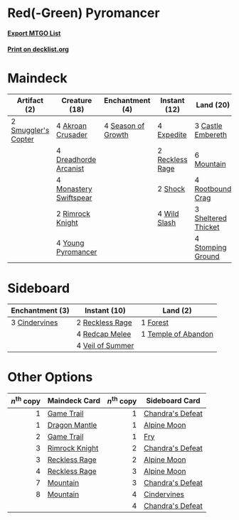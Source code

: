 # Red(-Green) Pyromancer

#### [Export MTGO List](../collection/Red(-Green)%20Pyromancer/Red(-Green)%20Pyromancer.txt)
#### [Print on decklist.org](http://decklist.org/?deckmain=4%09Akroan%20Crusader%0A3%09Castle%20Embereth%0A4%09Dreadhorde%20Arcanist%0A4%09Expedite%0A4%09Monastery%20Swiftspear%0A6%09Mountain%0A2%09Reckless%20Rage%0A4%09Renegade%20Tactics%0A2%09Rimrock%20Knight%0A4%09Rootbound%20Crag%0A4%09Season%20of%20Growth%0A3%09Sheltered%20Thicket%0A2%09Shock%0A2%09Smuggler's%20Copter%0A4%09Stomping%20Ground%0A4%09Wild%20Slash%0A4%09Young%20Pyromancer&deckside=3%09Cindervines%0A1%09Forest%0A2%09Reckless%20Rage%0A4%09Redcap%20Melee%0A1%09Temple%20of%20Abandon%0A4%09Veil%20of%20Summer)
# Maindeck

|                                         Artifact (2)                                         |                                          Creature (18)                                          |                                       Enchantment (4)                                       |                                       Instant (12)                                       |                                          Land (20)                                           |                                         Sorcery (4)                                         |
|----------------------------------------------------------------------------------------------|-------------------------------------------------------------------------------------------------|---------------------------------------------------------------------------------------------|------------------------------------------------------------------------------------------|----------------------------------------------------------------------------------------------|---------------------------------------------------------------------------------------------|
|2 [Smuggler's Copter](http://gatherer.wizards.com/Pages/Card/Details.aspx?multiverseid=417808)|4 [Akroan Crusader](http://gatherer.wizards.com/Pages/Card/Details.aspx?multiverseid=373578)     |4 [Season of Growth](http://gatherer.wizards.com/Pages/Card/Details.aspx?multiverseid=466945)|4 [Expedite](http://gatherer.wizards.com/Pages/Card/Details.aspx?multiverseid=446145)     |3 [Castle Embereth](http://gatherer.wizards.com/Pages/Card/Details.aspx?multiverseid=473201)  |4 [Renegade Tactics](http://gatherer.wizards.com/Pages/Card/Details.aspx?multiverseid=417700)|
|                                                                                              |4 [Dreadhorde Arcanist](http://gatherer.wizards.com/Pages/Card/Details.aspx?multiverseid=461052) |                                                                                             |2 [Reckless Rage](http://gatherer.wizards.com/Pages/Card/Details.aspx?multiverseid=439767)|6 [Mountain](http://gatherer.wizards.com/Pages/Card/Details.aspx?multiverseid=439859)         |                                                                                             |
|                                                                                              |4 [Monastery Swiftspear](http://gatherer.wizards.com/Pages/Card/Details.aspx?multiverseid=438706)|                                                                                             |2 [Shock](http://gatherer.wizards.com/Pages/Card/Details.aspx?multiverseid=129732)        |4 [Rootbound Crag](http://gatherer.wizards.com/Pages/Card/Details.aspx?multiverseid=420934)   |                                                                                             |
|                                                                                              |2 [Rimrock Knight](http://gatherer.wizards.com/Pages/Card/Details.aspx?multiverseid=473099)      |                                                                                             |4 [Wild Slash](http://gatherer.wizards.com/Pages/Card/Details.aspx?multiverseid=391959)   |3 [Sheltered Thicket](http://gatherer.wizards.com/Pages/Card/Details.aspx?multiverseid=426950)|                                                                                             |
|                                                                                              |4 [Young Pyromancer](http://gatherer.wizards.com/Pages/Card/Details.aspx?multiverseid=426592)    |                                                                                             |                                                                                          |4 [Stomping Ground](http://gatherer.wizards.com/Pages/Card/Details.aspx?multiverseid=405110)  |                                                                                             |


# Sideboard

|                                    Enchantment (3)                                     |                                       Instant (10)                                        |                                           Land (2)                                           |
|----------------------------------------------------------------------------------------|-------------------------------------------------------------------------------------------|----------------------------------------------------------------------------------------------|
|3 [Cindervines](http://gatherer.wizards.com/Pages/Card/Details.aspx?multiverseid=457305)|2 [Reckless Rage](http://gatherer.wizards.com/Pages/Card/Details.aspx?multiverseid=439767) |1 [Forest](http://gatherer.wizards.com/Pages/Card/Details.aspx?multiverseid=439860)           |
|                                                                                        |4 [Redcap Melee](http://gatherer.wizards.com/Pages/Card/Details.aspx?multiverseid=473097)  |1 [Temple of Abandon](http://gatherer.wizards.com/Pages/Card/Details.aspx?multiverseid=373711)|
|                                                                                        |4 [Veil of Summer](http://gatherer.wizards.com/Pages/Card/Details.aspx?multiverseid=466952)|                                                                                              |


# Other Options

|*n*<sup>th</sup> copy|                                      Maindeck Card                                      |*n*<sup>th</sup> copy|                                      Sideboard Card                                       |
|--------------------:|-----------------------------------------------------------------------------------------|--------------------:|-------------------------------------------------------------------------------------------|
|                    1|[Game Trail](http://gatherer.wizards.com/Pages/Card/Details.aspx?multiverseid=410044)    |                    1|[Chandra's Defeat](http://gatherer.wizards.com/Pages/Card/Details.aspx?multiverseid=430775)|
|                    1|[Dragon Mantle](http://gatherer.wizards.com/Pages/Card/Details.aspx?multiverseid=373634) |                    1|[Alpine Moon](http://gatherer.wizards.com/Pages/Card/Details.aspx?multiverseid=447264)     |
|                    2|[Game Trail](http://gatherer.wizards.com/Pages/Card/Details.aspx?multiverseid=410044)    |                    1|[Fry](http://gatherer.wizards.com/Pages/Card/Details.aspx?multiverseid=466894)             |
|                    3|[Rimrock Knight](http://gatherer.wizards.com/Pages/Card/Details.aspx?multiverseid=473099)|                    2|[Chandra's Defeat](http://gatherer.wizards.com/Pages/Card/Details.aspx?multiverseid=430775)|
|                    3|[Reckless Rage](http://gatherer.wizards.com/Pages/Card/Details.aspx?multiverseid=439767) |                    2|[Alpine Moon](http://gatherer.wizards.com/Pages/Card/Details.aspx?multiverseid=447264)     |
|                    4|[Reckless Rage](http://gatherer.wizards.com/Pages/Card/Details.aspx?multiverseid=439767) |                    3|[Alpine Moon](http://gatherer.wizards.com/Pages/Card/Details.aspx?multiverseid=447264)     |
|                    7|[Mountain](http://gatherer.wizards.com/Pages/Card/Details.aspx?multiverseid=439859)      |                    3|[Chandra's Defeat](http://gatherer.wizards.com/Pages/Card/Details.aspx?multiverseid=430775)|
|                    8|[Mountain](http://gatherer.wizards.com/Pages/Card/Details.aspx?multiverseid=439859)      |                    4|[Cindervines](http://gatherer.wizards.com/Pages/Card/Details.aspx?multiverseid=457305)     |
|                     |                                                                                         |                    4|[Chandra's Defeat](http://gatherer.wizards.com/Pages/Card/Details.aspx?multiverseid=430775)|

